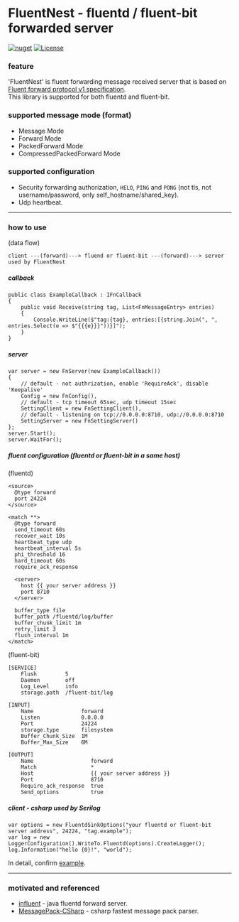 # FluentNest - fluentd / fluent-bit forwarded server

[![nuget](https://badgen.net/nuget/v/FluentNest/latest)](https://www.nuget.org/packages/FluentNest/)
[![License](https://img.shields.io/badge/License-Apache%202.0-blue.svg)](https://opensource.org/licenses/Apache-2.0)

### feature

'FluentNest' is fluent forwarding message received server that is based on [Fluent forward protocol v1 specification](https://github.com/fluent/fluentd/wiki/Forward-Protocol-Specification-v1).  
This library is supported for both fluentd and fluent-bit.  

### supported message mode (format)

* Message Mode
* Forward Mode
* PackedForward Mode
* CompressedPackedForward Mode

### supported configuration  

* Security forwarding authorization, `HELO`, `PING` and `PONG` (not tls, not username/password, only self_hostname/shared_key).
* Udp heartbeat.

---

### how to use

(data flow)  

    client ---(forward)---> fluend or fluent-bit ---(forward)---> server used by FluentNest

##### callback

    public class ExampleCallback : IFnCallback
    {
        public void Receive(string tag, List<FnMessageEntry> entries)
        {
            Console.WriteLine($"tag:{tag}, entries:[{string.Join(", ", entries.Select(e => $"{{{e}}}"))}]");
        }
    }

##### server

    var server = new FnServer(new ExampleCallback())
    {
        // default - not authrization, enable 'RequireAck', disable 'Keepalive'
        Config = new FnConfig(),
        // default - tcp timeout 65sec, udp timeout 15sec
        SettingClient = new FnSettingClient(),
        // default - listening on tcp://0.0.0.0:8710, udp://0.0.0.0:8710
        SettingServer = new FnSettingServer()
    };
    server.Start();
    server.WaitFor();

##### fluent configuration (fluentd or fluent-bit in a same host)

(fluentd)  

    <source>
      @type forward
      port 24224
    </source>
    
    <match **>
      @type forward  
      send_timeout 60s
      recover_wait 10s
      heartbeat_type udp
      heartbeat_interval 5s
      phi_threshold 16
      hard_timeout 60s
      require_ack_response
    
      <server>
        host {{ your server address }}
        port 8710
      </server>
    
      buffer_type file
      buffer_path /fluentd/log/buffer
      buffer_chunk_limit 1m
      retry_limit 3
      flush_interval 1m
    </match>

(fluent-bit)  

    [SERVICE]
        Flush         5
        Daemon        off
        Log_Level     info
        storage.path  /fluent-bit/log

    [INPUT]
        Name               forward
        Listen             0.0.0.0
        Port               24224
        storage.type       filesystem
        Buffer_Chunk_Size  1M
        Buffer_Max_Size    6M

    [OUTPUT]
        Name                  forward
        Match                 *
        Host                  {{ your server address }}
        Port                  8710
        Require_ack_response  true
        Send_options          true

##### client - csharp used by Serilog

    var options = new FluentdSinkOptions("your fluentd or fluent-bit server address", 24224, "tag.example");
    var log = new LoggerConfiguration().WriteTo.Fluentd(options).CreateLogger();
    log.Information("hello {0}!", "world");

In detail, confirm [example](FluentNest.Examples/Program.cs).  

---

### motivated and referenced

* [influent](https://github.com/okumin/influent) - java fluentd forward server.
* [MessagePack-CSharp](https://github.com/neuecc/MessagePack-CSharp) - csharp fastest message pack parser.
